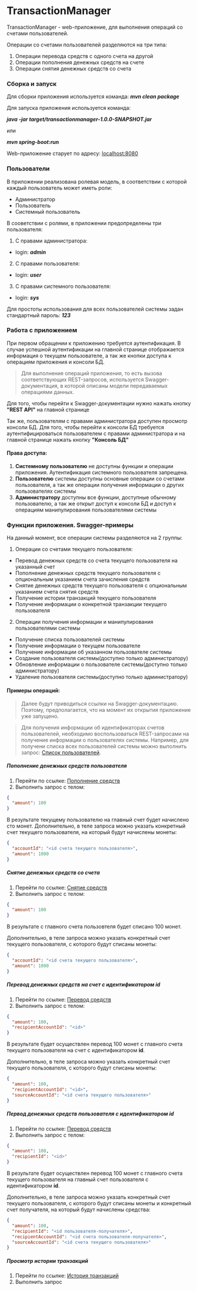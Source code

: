 # TransactionManager

TransactionManager - web-приложение, для выполнения операций со счетами пользователей.

Операции со счетами пользователей разделяются на три типа:
1. Операции перевода средств с одного счета на другой
2. Операции пополнения денежных средств на счете
3. Операции снятия денежных средств со счета



### Сборка и запуск
Для сборки приложения используется команда: ***mvn clean package***

Для запуска приложения используется команда: 

***java -jar target/transactionmanager-1.0.0-SNAPSHOT.jar***

или

***mvn spring-boot:run***

Web-приложение старует по адресу: [localhost:8080](http://localhost:8080 "Transaction Manager")



### Пользователи
В приложении реализована ролевая модель, в соответствии с которой каждый пользователь может иметь роли:
- Администратор
- Пользователь
- Системный пользователь

В сооветствии с ролями, в приложении предопределены три пользователя:
1. С правами администратора:
- login: ***admin***
2. С правами пользователя:
- login: ***user***
3. С правами системного пользователя:
- login: ***sys***

Для простоты использования для всех пользователей системы задан стандартный пароль: ***123***



### Работа с приложением
При первом обращении к приложению требуется аутентификация. В случае успешной аутентификации на главной странице отображается информация о текущем пользователе, а так же кнопки доступа к операциям приложения и консоли БД.

> Для выполнения операций приложения, то есть вызова соответствующих REST-запросов, используется Swagger-документация, в которой описаны модели передаваемых операциями данных.

Для того, чтобы перейти к Swagger-документации нужно нажать кнопку **"REST API"** на главной странице

Так же, пользователям с правами администратора доступен просмотр консоли БД. Для того, чтобы перейти к консоли БД требуется аутентифицироваться пользователем с правами администратора и на главной странице нажать кнопку **"Консоль БД"**

#### Права доступа:
1. **Системному пользователю** не доступны функции и операции приложения. Аутентификация системного пользователя запрещена.
2. **Пользователю** системы доступны основные операции со счетами пользователя, а так же операции получения информации о других пользователях системы
3. **Администратору** доступны все функции, доступные обычному пользователю, а так же открыт доступ к консоли БД и доступ к операциям манипулирования пользователями системы



### Функции приложения. Swagger-примеры
На данный момент, все операции системы разделяются на 2 группы:
1. Операции со счетами текущего пользователя:
- Перевод денежных средств со счета текущего пользователя на указанный счет
- Пополнение денежных средств текущего пользователя с опциональным указанием счета зачисления средств
- Снятие денежных средств текущего пользователя с опциональным указанием счета снятия средств
- Получение истории транзакций текущего пользователя
- Получение информации о конкретной транзакции текущего пользователя
2. Операции получения информации и манипулирования пользователями системы
- Получение списка пользователей системы
- Получение информации о текущем пользователе
- Получение информации об указанном пользователе системы
- Создание пользователя системы(доступно только администратору)
- Обновление информации о пользователе системы(доступно только администратору)
- Удаление пользователя системы(доступно только администратору)


#### Примеры операций:
>Далее будут приводиться ссылки на Swagger-документацию. Поэтому, предполагается, что на момент их открытия приложение уже запущено.

>Для получения информации об идентификаторах счетов пользователей, необходимо воспользоваться REST-запросами на получение информации о пользователях системы. 
Например, для получени списка всех пользователей системы можно выполнить запрос: [Список пользователей](http://localhost:8080/swagger-ui.html#/user-controller/getUsersUsingGET).


##### Пополнение денежных средств пользователя
1. Перейти по ссылке:
[Пополнение средств](http://localhost:8080/swagger-ui.html#/transaction-controller/replenishFundsUsingPOST)
2. Выполнить запрос с телом: 
```json
{
  "amount": 100
}
```
В результате текущему пользователю на главный счет будет начислено сто монет.
Дополнительно, в теле запроса можно указать конкретный счет текущего пользователя, на который будут начислены монеты:
```json
{
  "accountId": "<id счета текущего пользователя>",
  "amount": 1000
}
```


##### Снятие денежных средств со счета
1. Перейти по ссылке:
[Снятие средств](http://localhost:8080/swagger-ui.html#/transaction-controller/withdrawalFundsUsingPOST)
2. Выполнить запрос с телом:
```json
{
  "amount": 100
}
```
В результате с главного счета пользовтеля будет списано 100 монет.

Дополнительно, в теле запроса можно указать конкретный счет текущего пользователя, с которого будут списаны монеты:
```json
{
  "accountId": "<id счета текущего пользователя>",
  "amount": 1000
}
```

##### Перевод денежных средств на счет с идентификатором id
1. Перейти по ссылке:
[Перевод средств](http://localhost:8080/swagger-ui.html#/transaction-controller/transferFundsUsingPOST)
2. Выполнить запрос с телом:
```json
{
  "amount": 100,
  "recipientAccountId": "<id>"
}
```
В результате будет осуществлен перевод 100 монет с главного счета текущего пользователя на счет с идентификатором **id**.

Дополнительно, в теле запроса можно указать конкретный счет текущего пользователя, с которого будут списаны монеты:
```json
{
  "amount": 100,
  "recipientAccountId": "<id>",
  "sourceAccountId": "<id счета текущего пользователя>"
}
```

##### Первод денежных средств пользователя с идентификатором id
1. Перейти по ссылке:
[Перевод средств](http://localhost:8080/swagger-ui.html#/transaction-controller/transferFundsUsingPOST)
2. Выполнить запрос с телом:
```json
{
  "amount": 100,
  "recipientId": "<id>"
}
```
В результате будет осуществлен перевод 100 монет с главного счета текущего пользователя на главный счет пользователя с идентификатором **id**.

Дополнительно, в теле запроса можно указать конкретный счет текущего пользователя, с которого будут списаны монеты и конкретный счет получателя, на который будут начислены средства:
```json
{
  "amount": 100,
  "recipientId": "<id пользователя-получателя>",
  "recipientAccountId": "<id счета пользователя-получателя>",
  "sourceAccountId": "<id счета текущего пользователя>"
}
```

##### Просмотр истории транзакций
1. Перейти по ссылке:
[История транзакций](http://localhost:8080/swagger-ui.html#/transaction-controller/getUserTransactionsUsingGET)
2. Выполнить запрос
